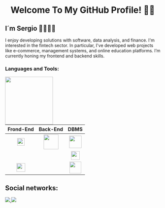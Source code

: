 <div align="center">
  <h1>Welcome To My GitHub Profile! 🙌🏼</h1>
</div>

## I´m Sergio  👦🏻👋🏼 

I enjoy developing solutions with software, data analysis, and finance. I'm interested in the fintech sector. In particular, I've developed web projects like e-commerce, management systems, and online education platforms. I’m currently honing my frontend and backend skills.
<br>
<div>
  <h3> Languages and Tools:</h3>
<img height="155em" align="left" src="https://github-readme-stats.vercel.app/api/top-langs/?username=sergio-gonzalez-sainz&layout=compact&langs_count=7&theme=prussian" />
  
| Frond-End | Back-End | DBMS |
|:---:|:---:|:---:|
|<img height="24" src="https://cdn.jsdelivr.net/gh/devicons/devicon/icons/javascript/javascript-plain.svg" />|<img height="48" src="https://cdn.jsdelivr.net/gh/devicons/devicon/icons/nodejs/nodejs-plain-wordmark.svg" />|<img height="40" src="https://cdn.jsdelivr.net/gh/devicons/devicon/icons/mysql/mysql-original-wordmark.svg" />|
||       |   <img height="28" src="https://cdn.jsdelivr.net/gh/devicons/devicon/icons/postgresql/postgresql-original.svg" />| 
| <img height="28" src="https://cdn.jsdelivr.net/gh/devicons/devicon/icons/sass/sass-original.svg" /> |  |   <img height="38" src="https://cdn.jsdelivr.net/gh/devicons/devicon/icons/mongodb/mongodb-plain-wordmark.svg" /> | 


</div>

 ## Social networks:
<a href="https://www.linkedin.com/in/sergio-abraham-gonz%C3%A1lez-sainz-43512815a/" target="_black">
  <img src="https://img.shields.io/badge/-LinkedIn-%230077B5?style=for-the-badge&logo=linkedin&logoColor=white" target="_blank">
</a> 
<a href="https://github.com/sergio-gonzalez-sainz/sergio-gonzalez-sainz/blob/main/Curriculum-Sergio-Abraham-Gonza%CC%81lez-Sainz.pdf" target="_black">
  <img src="https://img.shields.io/badge/Curriculum-100000?style=for-the-badge&logoColor=white" target="_blank">
</a> 




